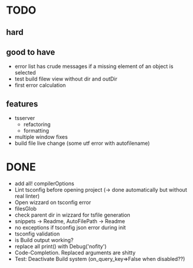 
TODO
====

hard
----


good to have
------------

 * error list has crude messages if a missing element of an object is selected
 * test build filew view without dir and outDir
 * first error calculation

features
--------

 * tsserver
   + refactoring
   + formatting
 * multiple window fixes
 * build file live change (some utf error with autofilename)

DONE
====

 * add all! compilerOptions
 * Lint tsconfig before opening project (-> done automatically but without real linter)
 * Open wizzard on tsconfig error
 * filesGlob
 * check parent dir in wizzard for tsfile generation
 * snippets -> Readme, AutoFilePath -> Readme
 * no exceptions if tsconfig json error during init
 * tsconfig validation
 * is Build output working?
 * replace all print() with Debug('nofity')
 * Code-Completion. Replaced arguments are shitty
 * Test: Deactivate Build system (on_query_key=>False when disabled??)